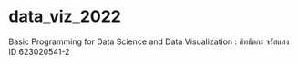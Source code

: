# data_viz_2022
Basic Programming for Data Science and Data Visualization : สิทธัตกะ จรัสแสง ID 623020541-2

